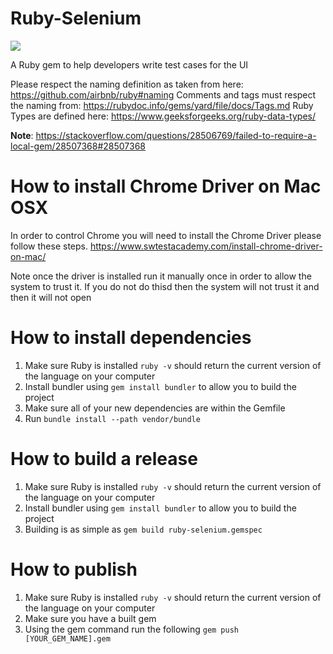 # Ruby-Selenium

![](https://github.com/pat-lego/LegoTechGem/workflows/Test%20Feature/badge.svg)

A Ruby gem to help developers write test cases for the UI

Please respect the naming definition as taken from here: https://github.com/airbnb/ruby#naming
Comments and tags must respect the naming from: https://rubydoc.info/gems/yard/file/docs/Tags.md
Ruby Types are defined here: https://www.geeksforgeeks.org/ruby-data-types/

**Note**: https://stackoverflow.com/questions/28506769/failed-to-require-a-local-gem/28507368#28507368

# How to install Chrome Driver on Mac OSX

In order to control Chrome you will need to install the Chrome Driver please follow these steps.
https://www.swtestacademy.com/install-chrome-driver-on-mac/

Note once the driver is installed run it manually once in order to allow the system to trust it. If you do not do thisd then the system will not trust it and then it will not open

# How to install dependencies

1. Make sure Ruby is installed `ruby -v` should return the current version of the language on your computer
2. Install bundler using `gem install bundler` to allow you to build the project
3. Make sure all of your new dependencies are within the Gemfile
4. Run `bundle install --path vendor/bundle`

# How to build a release

1. Make sure Ruby is installed `ruby -v` should return the current version of the language on your computer
2. Install bundler using `gem install bundler` to allow you to build the project
3. Building is as simple as `gem build ruby-selenium.gemspec` 

# How to publish

1. Make sure Ruby is installed `ruby -v` should return the current version of the language on your computer
2. Make sure you have a built gem
3. Using the gem command run the following `gem push [YOUR_GEM_NAME].gem`